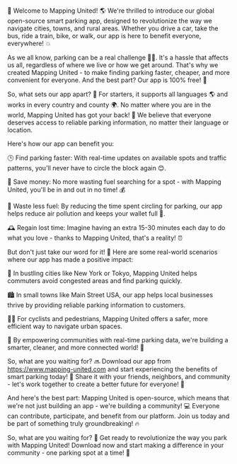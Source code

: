 🚀 Welcome to Mapping United! 🌎 We're thrilled to introduce our global open-source smart parking app, designed to revolutionize the way we navigate cities, towns, and rural areas. Whether you drive a car, take the bus, ride a train, bike, or walk, our app is here to benefit everyone, everywhere! 💥

As we all know, parking can be a real challenge 🚗🤯. It's a hassle that affects us all, regardless of where we live or how we get around. That's why we created Mapping United - to make finding parking faster, cheaper, and more convenient for everyone. And the best part? Our app is 100% free! 💸

So, what sets our app apart? 🤔 For starters, it supports all languages 🌎 and works in every country and county 🌍. No matter where you are in the world, Mapping United has got your back! 🙏 We believe that everyone deserves access to reliable parking information, no matter their language or location.

Here's how our app can benefit you:

🕒️ Find parking faster: With real-time updates on available spots and traffic patterns, you'll never have to circle the block again 😊.

💸 Save money: No more wasting fuel searching for a spot - with Mapping United, you'll be in and out in no time! 💰

🌟 Waste less fuel: By reducing the time spent circling for parking, our app helps reduce air pollution and keeps your wallet full 💸.

🕰️ Regain lost time: Imagine having an extra 15-30 minutes each day to do what you love - thanks to Mapping United, that's a reality! ⏰

But don't just take our word for it! 🤔 Here are some real-world scenarios where our app has made a positive impact:

🌆 In bustling cities like New York or Tokyo, Mapping United helps commuters avoid congested areas and find parking quickly.

🏙️ In small towns like Main Street USA, our app helps local businesses thrive by providing reliable parking information to customers.

🚴‍♀️ For cyclists and pedestrians, Mapping United offers a safer, more efficient way to navigate urban spaces.

💪 By empowering communities with real-time parking data, we're building a smarter, cleaner, and more connected world! 🌟

So, what are you waiting for? 🔜 Download our app from https://www.mapping-united.com and start experiencing the benefits of smart parking today! 🎉 Share it with your friends, neighbors, and community - let's work together to create a better future for everyone! 🌈

And here's the best part: Mapping United is open-source, which means that we're not just building an app - we're building a community! 💻 Everyone can contribute, participate, and benefit from our platform. Join us today and be part of something truly groundbreaking! 🔥

So, what are you waiting for? 🎉 Get ready to revolutionize the way you park with Mapping United! Download now and start making a difference in your community - one parking spot at a time! 🚀